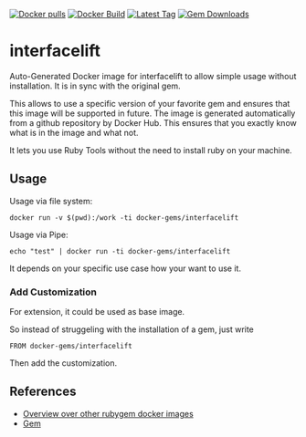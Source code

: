 [![Docker pulls](https://img.shields.io/docker/pulls/rubygem/interfacelift.svg)](https://hub.docker.com/r/rubygem/interfacelift/)
[![Docker Build](https://img.shields.io/docker/automated/rubygem/interfacelift.svg)](https://hub.docker.com/r/rubygem/interfacelift/)
[![Latest Tag](https://img.shields.io/github/tag/docker-rubygem/interfacelift.svg)](https://hub.docker.com/r/rubygem/interfacelift/)
[![Gem Downloads](https://img.shields.io/gem/dt/interfacelift.svg)](https://rubygems.org/gems/interfacelift/)
# interfacelift

Auto-Generated Docker image for interfacelift to allow simple usage without installation.
It is in sync with the original gem.

This allows to use a specific version of your favorite gem and ensures that this image will be supported in future.
The image is generated automatically from a github repository by Docker Hub.
This ensures that you exactly know what is in the image and what not.

It lets you use Ruby Tools without the need to install ruby on your machine.

## Usage

Usage via file system:

`docker run -v $(pwd):/work -ti docker-gems/interfacelift`

Usage via Pipe:

`echo "test" | docker run -ti docker-gems/interfacelift`

It depends on your specific use case how your want to use it.

### Add Customization

For extension, it could be used as base image.

So instead of struggeling with the installation of a gem, just write

`FROM docker-gems/interfacelift`

Then add the customization.

## References

 - [Overview over other rubygem docker images](https://github.com/thinkbot/docker-rubygem)
 - [Gem](https://rubygems.org/gems/interfacelift/)
